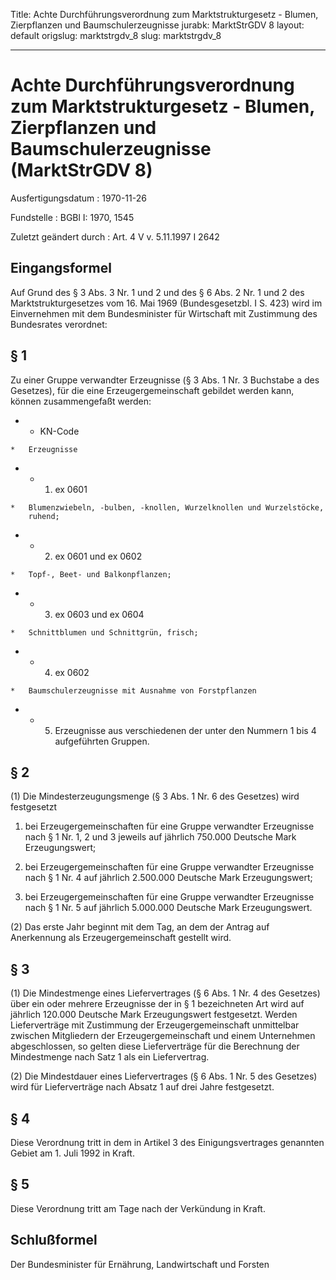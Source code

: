 Title: Achte Durchführungsverordnung zum Marktstrukturgesetz - Blumen, Zierpflanzen
  und Baumschulerzeugnisse
jurabk: MarktStrGDV 8
layout: default
origslug: marktstrgdv_8
slug: marktstrgdv_8

---

# Achte Durchführungsverordnung zum Marktstrukturgesetz - Blumen, Zierpflanzen und Baumschulerzeugnisse (MarktStrGDV 8)

Ausfertigungsdatum
:   1970-11-26

Fundstelle
:   BGBl I: 1970, 1545

Zuletzt geändert durch
:   Art. 4 V v. 5.11.1997 I 2642


## Eingangsformel

Auf Grund des § 3 Abs. 3 Nr. 1 und 2 und des § 6 Abs. 2 Nr. 1 und 2
des Marktstrukturgesetzes vom 16. Mai 1969 (Bundesgesetzbl. I S. 423)
wird im Einvernehmen mit dem Bundesminister für Wirtschaft mit
Zustimmung des Bundesrates verordnet:


## § 1

Zu einer Gruppe verwandter Erzeugnisse (§ 3 Abs. 1 Nr. 3 Buchstabe a
des Gesetzes), für die eine Erzeugergemeinschaft gebildet werden kann,
können zusammengefaßt werden:

*    *   KN-Code

    *   Erzeugnisse


*    *   1. ex 0601

    *   Blumenzwiebeln, -bulben, -knollen, Wurzelknollen und Wurzelstöcke,
        ruhend;


*    *   2. ex 0601 und ex 0602

    *   Topf-, Beet- und Balkonpflanzen;


*    *   3. ex 0603 und ex 0604

    *   Schnittblumen und Schnittgrün, frisch;


*    *   4. ex 0602

    *   Baumschulerzeugnisse mit Ausnahme von Forstpflanzen


*    *   5. Erzeugnisse aus verschiedenen der unter den Nummern 1 bis 4
        aufgeführten Gruppen.





## § 2

(1) Die Mindesterzeugungsmenge (§ 3 Abs. 1 Nr. 6 des Gesetzes) wird
festgesetzt

1.  bei Erzeugergemeinschaften für eine Gruppe verwandter Erzeugnisse nach
    § 1 Nr. 1, 2 und 3 jeweils auf jährlich 750.000 Deutsche Mark
    Erzeugungswert;


2.  bei Erzeugergemeinschaften für eine Gruppe verwandter Erzeugnisse nach
    § 1 Nr. 4 auf jährlich 2.500.000 Deutsche Mark Erzeugungswert;


3.  bei Erzeugergemeinschaften für eine Gruppe verwandter Erzeugnisse nach
    § 1 Nr. 5 auf jährlich 5.000.000 Deutsche Mark Erzeugungswert.




(2) Das erste Jahr beginnt mit dem Tag, an dem der Antrag auf
Anerkennung als Erzeugergemeinschaft gestellt wird.


## § 3

(1) Die Mindestmenge eines Liefervertrages (§ 6 Abs. 1 Nr. 4 des
Gesetzes) über ein oder mehrere Erzeugnisse der in § 1 bezeichneten
Art wird auf jährlich 120.000 Deutsche Mark Erzeugungswert
festgesetzt. Werden Lieferverträge mit Zustimmung der
Erzeugergemeinschaft unmittelbar zwischen Mitgliedern der
Erzeugergemeinschaft und einem Unternehmen abgeschlossen, so gelten
diese Lieferverträge für die Berechnung der Mindestmenge nach Satz 1
als ein Liefervertrag.

(2) Die Mindestdauer eines Liefervertrages (§ 6 Abs. 1 Nr. 5 des
Gesetzes) wird für Lieferverträge nach Absatz 1 auf drei Jahre
festgesetzt.


## § 4

Diese Verordnung tritt in dem in Artikel 3 des Einigungsvertrages
genannten Gebiet am 1. Juli 1992 in Kraft.


## § 5

Diese Verordnung tritt am Tage nach der Verkündung in Kraft.


## Schlußformel

Der Bundesminister für Ernährung, Landwirtschaft und Forsten

